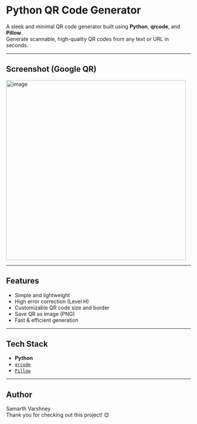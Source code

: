 # Python QR Code Generator

A sleek and minimal QR code generator built using **Python**, **qrcode**, and **Pillow**.  
Generate scannable, high-quality QR codes from any text or URL in seconds.

---

## Screenshot (Google QR)

<img width="490" height="490" alt="image" src="https://github.com/user-attachments/assets/7da10f8f-3e0f-43c3-86fc-451ab489f742" />

---

## Features

- Simple and lightweight
- High error correction (Level H)
- Customizable QR code size and border
- Save QR as image (PNG)
- Fast & efficient generation

---

## Tech Stack

- **Python**
- [`qrcode`](https://pypi.org/project/qrcode/)
- [`Pillow`](https://pypi.org/project/Pillow/)

---

## Author

Samarth Varshney  
Thank you for checking out this project! 😊
